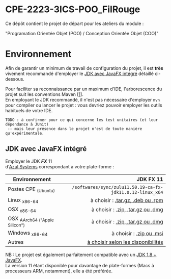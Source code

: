 # CPE-2223-3ICS-POO_FilRouge

Ce dépôt contient le projet de départ pour les ateliers du module :

"Programation Orientée Objet (POO) / Conception Orientée Objet (COO)"

# Environnement

Afin de garantir un minimum de travail de configuration du projet, il est **très** vivement recommandé d'employer le [JDK avec JavaFX intégré](#jdk-avec-javafx-intégré) détaillé ci-dessous.

Pour faciliter sa reconnaissance par un maximum d'IDE, l'arborescence du projet suit les conventions Maven [[1](https://maven.apache.org/)].  
En employant le JDK recommandé, il n'est pas nécessaire d'employer `mvn` pour compiler ou lancer le projet : vous devriez pouvoir employer les outils habituels de votre IDE.

    TODO : à confirmer pour ce qui concerne les test unitaires (et leur dépendance à JUnit)
     -- mais leur présence dans le projet n'est de toute manière qu'expérimentale.

## JDK avec JavaFX intégré

Employer le JDK _**FX**_ 11  
d'[Azul Systems][azul-jdk] correspondant à votre plate-forme :

| Environnement | JDK FX 11 |
| --- | ---: |
| Postes CPE <sub>(Ubuntu)</sub> | `/softwares/sync/zulu11.50.19-ca-fx-jdk11.0.12-linux_x64` |
| Linux <sub>x86-64</sub> | à choisir : [.tar.gz, .deb ou .rpm](https://www.azul.com/downloads-new/?version=java-11-lts&os=linux&architecture=x86-64-bit&package=jdk-fx#zulu) |
| OSX <sub>x86-64</sub> | à choisir : [.zip, .tar.gz ou .dmg](https://www.azul.com/downloads-new/?version=java-11-lts&os=macos&architecture=x86-64-bit&package=jdk-fx#zulu) |
| OSX <sub>AArch64 ("Apple Silicon")</sub> | à choisir : [.zip, .tar.gz ou .dmg](https://www.azul.com/downloads-new/?version=java-11-lts&os=macos&architecture=arm-64-bit&package=jdk-fx#zulu) |
| Windows <sub>x86-64</sub> | à choisir : [.zip ou .msi](https://www.azul.com/downloads-new/?version=java-11-lts&os=windows&architecture=x86-64-bit&package=jdk-fx#zulu) |
| Autres       | [à choisir selon les disponibilités][azul-jdk]

[azul-jdk]: https://www.azul.com/downloads-new/?version=java-11-lts&package=jdk-fx#zulu

NB : Le projet est également parfaitement compatible avec un [JDK 1.8 + JavaFX](https://www.azul.com/downloads-new/?version=java-8-lts&package=jdk-fx#zulu).  
La version 11 étant disponible pour davantage de plate-formes (Macs à processeurs ARM, notamment), elle a été préférée.

<!--
Direct links would be (as of today, 2023-02-07, for latest Zulu release 62.17): 

https://cdn.azul.com/zulu/bin/

- zulu11.62.17-ca-fx-jdk11.0.18-linux.i686.rpm             2023-01-30 11:02  228M  
- zulu11.62.17-ca-fx-jdk11.0.18-linux.x86_64.rpm           2023-01-30 11:03  250M  
- zulu11.62.17-ca-fx-jdk11.0.18-linux_amd64.deb            2023-01-30 11:02  239M  
- zulu11.62.17-ca-fx-jdk11.0.18-linux_i386.deb             2023-01-30 11:02  218M  
- zulu11.62.17-ca-fx-jdk11.0.18-linux_i686.tar.gz          2023-01-30 11:02  257M  
- zulu11.62.17-ca-fx-jdk11.0.18-linux_x64.tar.gz           2023-01-30 11:03  282M  
- zulu11.62.17-ca-fx-jdk11.0.18-macosx_aarch64.dmg         2023-01-30 11:03  262M  
- zulu11.62.17-ca-fx-jdk11.0.18-macosx_aarch64.tar.gz      2023-01-30 11:04  259M  
- zulu11.62.17-ca-fx-jdk11.0.18-macosx_aarch64.zip         2023-01-30 11:04  264M  
- zulu11.62.17-ca-fx-jdk11.0.18-macosx_x64.dmg             2023-01-30 11:04  270M  
- zulu11.62.17-ca-fx-jdk11.0.18-macosx_x64.tar.gz          2023-01-30 11:04  267M  
- zulu11.62.17-ca-fx-jdk11.0.18-macosx_x64.zip             2023-01-30 11:04  272M  
- zulu11.62.17-ca-fx-jdk11.0.18-win_i686.zip               2023-01-30 11:05  241M  
- zulu11.62.17-ca-fx-jdk11.0.18-win_x64.msi                2023-01-30 11:05  233M
- zulu11.62.17-ca-fx-jdk11.0.18-win_x64.zip                2023-01-30 11:05  264M  

We are unsure it would be considered acceptable to hard-link them,
and that would not provide the ability to get the latest-patch version anyway.

Just hope Azul will not make these inaccessible someday soon...

-->
